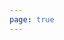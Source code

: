 ```yaml
---
page: true
---
```


<script setup>
import todo from '@theme/components/todo.vue'
const todos = [
  {
    "id": 1761052798754,
    "text": "视频全屏无效",
    "done": false
  },
  {
    "id": 1761036354072,
    "text": "landing page工作推进",
    "done": false
  },
  {
    "id": 1761036054733,
    "text": "回退未登录功能，添加权限限制",
    "done": false
  },
  {
    "id": 1761034302669,
    "text": "cms工作推进",
    "done": false
  },
  {
    "id": 1760967023995,
    "text": "o小屏顶部导航栏下右侧点击无反应",
    "done": false
  },
  {
    "id": 1760946697227,
    "text": "开发放弃付费弹窗",
    "done": false
  },
  {
    "id": 1760598460092,
    "text": "海外移动未登录开发故事",
    "done": false
  }
]
</script>

<todo :todos="todos"/>
